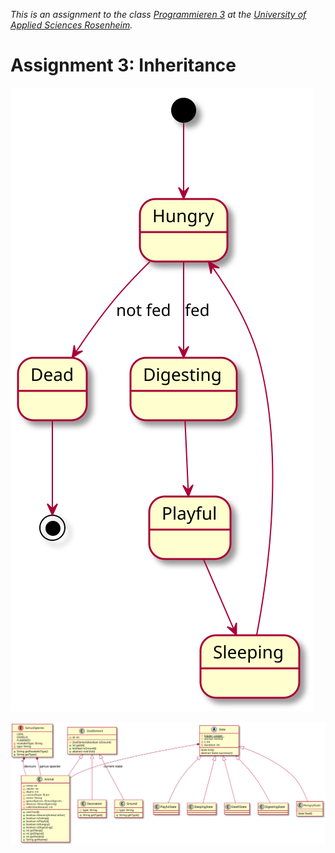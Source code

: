 _This is an assignment to the class [Programmieren 3](https://hsro-inf-prg3.github.io) at the [University of Applied Sciences Rosenheim](http://www.fh-rosenheim.de)._

# Assignment 3: Inheritance

![state machine](assets/state-machine.svg)

![classes](assets/class-spec.svg)